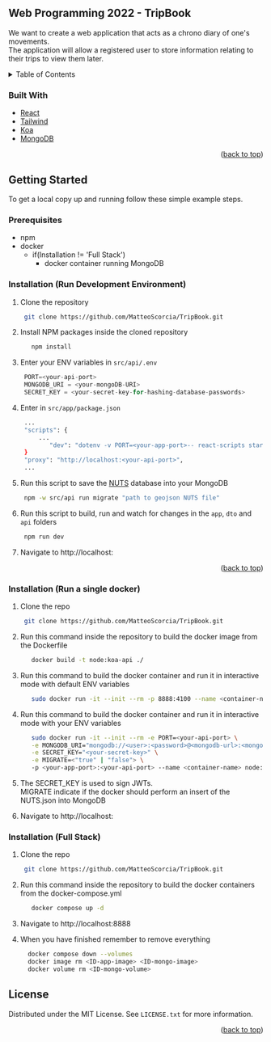 <div id="top"></div>

<div id="about-the-project"></div>

<!-- ABOUT THE PROJECT -->

## Web Programming 2022 - TripBook

We want to create a web application that acts as a chrono diary of one's movements.
<br>
The application will allow a registered user to store information relating to their trips to view them later.

<!-- TABLE OF CONTENTS -->
<details>
  <summary>Table of Contents</summary>
  <ol>
    <li>
      <a href="#about-the-project">About The Project</a>
      <ul>
        <li><a href="#built-with">Built With</a></li>
      </ul>
    </li>
    <li>
      <a href="#getting-started">Getting Started</a>
      <ul>
        <li><a href="#prerequisites">Prerequisites</a></li>
        <li><a href="#installation-dev">Installation (dev)</a></li>
        <li><a href="#installation-prod">Installation (prod)</a></li>
        <li><a href="#installation-full">Installation (full-stack)</a></li>
      </ul>
    </li>
    <li><a href="#license">License</a></li>
  </ol>
</details>

<div id="built-with"></div>

### Built With

-   [React](https://reactjs.org/)
-   [Tailwind](https://tailwindcss.com/)
-   [Koa](https://koajs.com/)
-   [MongoDB](https://mongodb.com/)

<p align="right">(<a href="#top">back to top</a>)</p>

<div id="getting-started"></div>

<!-- GETTING STARTED -->

## Getting Started

To get a local copy up and running follow these simple example steps.

<div id="prerequisites"></div>

### Prerequisites

-   npm
-   docker
    -   if(Installation != 'Full Stack')
        -   docker container running MongoDB

<div id="installation-dev"></div>

### Installation (Run Development Environment)

1. Clone the repository
    ```sh
     git clone https://github.com/MatteoScorcia/TripBook.git
    ```
2. Install NPM packages inside the cloned repository
    ```sh
       npm install
    ```
3. Enter your ENV variables in `src/api/.env`

    ```js
     PORT=<your-api-port>
     MONGODB_URI = <your-mongoDB-URI>
     SECRET_KEY = <your-secret-key-for-hashing-database-passwords>
    ```

4. Enter <your-api-port> in `src/app/package.json`
    ```sh
     ...
     "scripts": {
         ...
            "dev": "dotenv -v PORT=<your-app-port>-- react-scripts start"
     }
     "proxy": "http://localhost:<your-api-port>",
     ...
    ```
5. Run this script to save the [NUTS](https://ec.europa.eu/eurostat/web/nuts/background) database into your MongoDB

    ```sh
     npm -w src/api run migrate "path to geojson NUTS file"
    ```

6. Run this script to build, run and watch for changes in the `app`, `dto` and `api` folders
    ```sh
     npm run dev
    ```
7. Navigate to http://localhost:<your-app-port>

<p align="right">(<a href="#top">back to top</a>)</p>

<div id="installation-prod"></div>

### Installation (Run a single docker)

1. Clone the repo

    ```sh
     git clone https://github.com/MatteoScorcia/TripBook.git
    ```

2. Run this command inside the repository to build the docker image from the Dockerfile

    ```sh
       docker build -t node:koa-api ./
    ```

3. Run this command to build the docker container and run it in interactive mode with default ENV variables
    ```sh
       sudo docker run -it --init --rm -p 8888:4100 --name <container-name> node:koa-api
    ```
4. Run this command to build the docker container and run it in interactive mode with your ENV variables

    ```sh
       sudo docker run -it --init --rm -e PORT=<your-api-port> \
       -e MONGODB_URI="mongodb://<user>:<password>@<mongodb-url>:<mongodb-port>/<optional-db-name>" \
       -e SECRET_KEY="<your-secret-key>" \
       -e MIGRATE=<"true" | "false"> \
       -p <your-app-port>:<your-api-port> --name <container-name> node:koa-api
    ```

5. The SECRET_KEY is used to sign JWTs.
   <br>
   MIGRATE indicate if the docker should perform an insert of the NUTS.json into MongoDB

6. Navigate to http://localhost:<your-app-port>

<div id="installation-full"></div>

### Installation (Full Stack)

1. Clone the repo

    ```sh
     git clone https://github.com/MatteoScorcia/TripBook.git
    ```

2. Run this command inside the repository to build the docker containers from the docker-compose.yml

    ```sh
       docker compose up -d
    ```

3. Navigate to http://localhost:8888

4. When you have finished remember to remove everything
    ```sh
      docker compose down --volumes
      docker image rm <ID-app-image> <ID-mongo-image>
      docker volume rm <ID-mongo-volume>
    ```

<div id="license"></div>

<!-- LICENSE -->

## License

Distributed under the MIT License. See `LICENSE.txt` for more information.

<p align="right">(<a href="#top">back to top</a>)</p>
